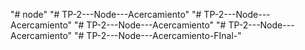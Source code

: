 "# node" 
"# TP-2---Node---Acercamiento" 
"# TP-2---Node---Acercamiento" 
"# TP-2---Node---Acercamiento" 
"# TP-2---Node---Acercamiento" 
"# TP-2---Node---Acercamiento-FInal-" 
